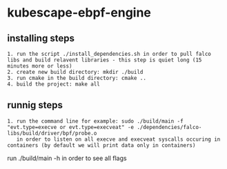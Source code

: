 # kubescape-ebpf-engine
## installing steps
    1. run the script ./install_dependencies.sh in order to pull falco libs and build relavent libraries - this step is quiet long (15 minutes more or less)
    2. create new build directory: mkdir ./build
    3. run cmake in the build directory: cmake ..
    4. build the project: make all

## runnig steps
    1. run the command line for example: sudo ./build/main -f "evt.type=execve or evt.type=execveat" -e ./dependencies/falco-libs/build/driver/bpf/probe.o
       in order to listen on all execve and execveat syscalls occuring in containers (by default we will print data only in containers)

run ./build/main -h in order to see all flags

